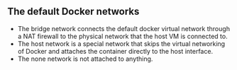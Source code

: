 ## The default Docker networks 
* The bridge network connects the default docker virtual network through a NAT firewall to the physical network that the host VM is connected to. 
* The host network is a special network that skips the virtual networking of Docker and attaches the container directly to the host interface.
* The none network is not attached to anything.
